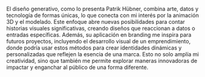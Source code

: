 El diseño generativo, como lo presenta Patrik Hübner, combina arte, datos y tecnología de formas únicas, lo que conecta  con mi interés por la animación 3D y el modelado. Este enfoque abre nuevas posibilidades para contar historias visuales significativas, creando diseños que reaccionan a datos o entradas específicas. Además, su aplicación en branding me inspira para futuros proyectos, incluyendo el desarrollo visual de un emprendimiento, donde podría usar estos métodos para crear identidades dinámicas y personalizadas que reflejen la esencia de una marca. Esto no solo amplía mi creatividad, sino que también me permite explorar maneras innovadoras de impactar y enganchar al público de una forma diferente.
